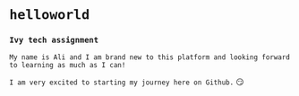 # `helloworld` 

### `Ivy tech assignment`
`My name is Ali and I am brand new to this platform and looking forward to learning as much as I can!`

`I am very excited to starting my journey here on Github.` :smirk:
